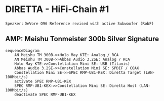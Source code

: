 # DIRETTA - HiFi-Chain #1

`Speaker:` `DeVore O96 Reference revised with active Subwoofer (RobF)`

## AMP: Meishu Tonmeister 300b Silver Signature

```mermaid
sequenceDiagram
    AN Meishu TM 300B->>Holo May KTE: Analog / RCA
    AN Meishu TM 300B->>Abbas Audio 3.2SE: Analog / RCA
    Holo May KTE->>Constellation Mini SE: USB (Titanis)
    Abbas Audio 3.2SE->>Constellation Mini SE: SPDIF / COAX
    Constellation Mini SE->>SPEC RMP-UB1-KEX: Diretta Target (LAN-100Mbit/s)
    activate SPEC RMP-UB1-KEX
    SPEC RMP-UB1-KEX->>Constellation Mini SE: Diretta Host (LAN-100Mbit/s)
    deactivate SPEC RMP-UB1-KEX
```
